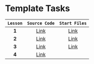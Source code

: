 # Template Tasks

| `Lesson` |                                      `Source Code`                                      |                                      `Start Files`                                      |
| :------: | :-------------------------------------------------------------------------------------: | :-------------------------------------------------------------------------------------: |
|  **1**   |  [Link](https://github.com/josserden/react-blended/tree/lesson-01/source-code/plan.md)  |  [Link](https://github.com/josserden/react-blended/blob/lesson-01/start-files/plan.md)  |
|  **2**   |  [Link](https://github.com/josserden/react-blended/blob/lesson-02/source-code/plan.md)  |  [Link](https://github.com/josserden/react-blended/blob/lesson-02/start-files/plan.md)  |
|  **3**   | [Link](https://github.com/josserden/react-blended/blob/lesson-03/source-code/Readme.md) | [Link](https://github.com/josserden/react-blended/blob/lesson-03/source-code/Readme.md) |
|  **4**   | [Link](https://github.com/josserden/react-blended/blob/lesson-03/start-files/Readme.md) |
